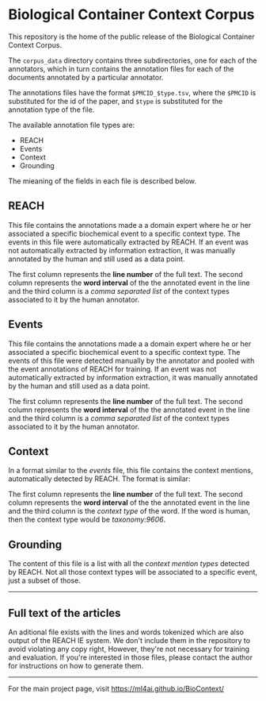 # Biological Container Context Corpus

This repository is the home of the public release of the Biological Container Context Corpus.

The `corpus_data` directory contains three subdirectories, one for each of the annotators, which in turn contains the annotation files for each of the documents annotated by a particular annotator.

The annotations files have the format `$PMCID_$type.tsv`, where the `$PMCID` is substituted for the id of the paper, and `$type` is substituted for the annotation type of the file.

The available annotation file types are:

- REACH
- Events
- Context
- Grounding

The mieaning of the fields in each file is described below.

## REACH

This file contains the annotations made a a domain expert where he or her associated a specific biochemical event to a specific context type. The events in this file were automatically extracted by REACH. If an event was not automatically extracted by information extraction, it was manually annotated by the human and still used as a data point.

The first column represents the __line number__ of the full text. The second column represents the __word interval__ of the the annotated event in the line and the third column is a _comma separated list_ of the context types associated to it by the human annotator.

## Events

This file contains the annotations made a a domain expert where he or her associated a specific biochemical event to a specific context type. The events of this file were detected manually by the annotator and pooled with the event annotations of REACH for training. If an event was not automatically extracted by information extraction, it was manually annotated by the human and still used as a data point.

The first column represents the __line number__ of the full text. The second column represents the __word interval__ of the the annotated event in the line and the third column is a _comma separated list_ of the context types associated to it by the human annotator.

## Context

In a format similar to the _events_ file, this file contains the context mentions, automatically detected by REACH. The format is similar:

The first column represents the __line number__ of the full text. The second column represents the __word interval__ of the the annotated event in the line and the third column is the _context type_ of the word. If the word is human, then the context type would be _taxonomy:9606_.

## Grounding

The content of this file is a list with all the _context mention types_ detected by REACH. Not all those context types will be associated to a specific event, just a subset of those.

---

## Full text of the articles

An aditional file exists with the lines and words tokenized which are also output of the REACH IE system. We don't include them in the repository to avoid violating any copy right, However, they're not necessary for training and evaluation. If you're interested in those files, please contact the author for instructions on how to generate them.

---

For the main project page, visit https://ml4ai.github.io/BioContext/ 

